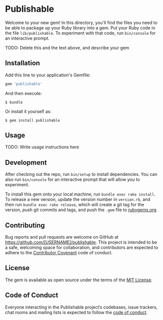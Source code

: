 # Publishable

Welcome to your new gem! In this directory, you'll find the files you need to be able to package up your Ruby library into a gem. Put your Ruby code in the file `lib/publishable`. To experiment with that code, run `bin/console` for an interactive prompt.

TODO: Delete this and the text above, and describe your gem

## Installation

Add this line to your application's Gemfile:

```ruby
gem 'publishable'
```

And then execute:

    $ bundle

Or install it yourself as:

    $ gem install publishable

## Usage

TODO: Write usage instructions here

## Development

After checking out the repo, run `bin/setup` to install dependencies. You can also run `bin/console` for an interactive prompt that will allow you to experiment.

To install this gem onto your local machine, run `bundle exec rake install`. To release a new version, update the version number in `version.rb`, and then run `bundle exec rake release`, which will create a git tag for the version, push git commits and tags, and push the `.gem` file to [rubygems.org](https://rubygems.org).

## Contributing

Bug reports and pull requests are welcome on GitHub at https://github.com/[USERNAME]/publishable. This project is intended to be a safe, welcoming space for collaboration, and contributors are expected to adhere to the [Contributor Covenant](http://contributor-covenant.org) code of conduct.

## License

The gem is available as open source under the terms of the [MIT License](https://opensource.org/licenses/MIT).

## Code of Conduct

Everyone interacting in the Publishable project’s codebases, issue trackers, chat rooms and mailing lists is expected to follow the [code of conduct](https://github.com/[USERNAME]/publishable/blob/master/CODE_OF_CONDUCT.md).
